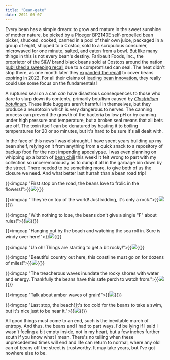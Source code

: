 ```yaml
---
title: "Bean-gate"
date: 2021-06-07
---
```


Every bean has a simple dream: to grow and mature in the sweet sunshine of mother nature, be picked by a Ploeger BP2140E self-propelled bean picker, shucked, cooked, canned in a pool of their own juice, packaged in a group of eight, shipped to a Costco, sold to a scrupulous consumer, microwaved for one minute, salted, and eaten from a bowl. But like many things in this is not every bean's destiny. Faribault Foods, Inc., the proprietor of the S&W brand black beans sold at Costcos around the nation [published a sweeping recall](https://www.fda.gov/safety/recalls-market-withdrawals-safety-alerts/faribault-foods-inc-announces-voluntary-recall-limited-quantity-sw-brand-organic-black-beans-and-o) due to a compromised can seal. The heat didn't stop there, as one month later they [expanded the recall](https://www.fda.gov/safety/recalls-market-withdrawals-safety-alerts/faribault-foods-inc-announces-extension-voluntary-recall-limited-quantity-sw-brand-organic-black) to cover beans expiring in 2022. For all their claims of [leading bean innovation](https://www.faribaultfoods.com/wp-content/uploads/2020/06/heirloom-series-press-release.pdf), they really could use some focus on the fundamentals!

A ruptured seal on a can *can* have disastrous consequences to those who dare to slurp down its contents, primarily botulism caused by [*Clostridium botulinum*](https://en.wikipedia.org/wiki/Clostridium_botulinum). These little buggers aren't harmful in themselves, but they produce a neurotoxin which is very dangerous to nerves. The canning process can prevent the growth of the bacteria by low pH or by canning under high pressure and temperature, but a broken seal means that all bets are off. The toxin itself can be denatured by heating it to boiling temperatures for 20 or so minutes, but it's hard to be sure it's all dealt with.

In the face of this news I was distraught. I have spent years building up my bean shelf, relying on it from anything from a quick snack to a repository of backup food for the next impending apocalypse. I was even planning on whipping up a batch of [bean chili](/bean-chili) this week! It felt wrong to part with my collection so unceremoniously as to dump it all in the garbage bin down by the street. There needed to be something more, to give both of us the closure we need. And what better last hurrah than a bean road trip!

{{<imgcap "First stop on the road, the beans love to frolic in the flowers!">}}![](4.jpg){{</imgcap>}}

{{<imgcap "They're on top of the world! Just kidding, it's only a rock.">}}![](2.jpg){{</imgcap>}}

{{<imgcap "With nothing to lose, the beans don't give a single \"F\" about rules!">}}![](5.jpg){{</imgcap>}}

{{<imgcap "Hanging out by the beach and watching the sea roll in. Sure is windy over here!">}}![](6.jpg){{</imgcap>}}

{{<imgcap "Uh oh! Things are starting to get a bit rocky!">}}![](3.jpg){{</imgcap>}}

{{<imgcap "Beautiful country out here, this coastline must go on for dozens of miles!">}}![](9.jpg){{</imgcap>}}

{{<imgcap "The treacherous waves inundate the rocky shores with water and energy. Thankfully the beans have this safe perch to watch from.">}}![](7.jpg){{</imgcap>}}

{{<imgcap "Talk about amber waves of grain!">}}![](8.jpg){{</imgcap>}}

{{<imgcap "Last stop, the beach! It's too cold for the beans to take a swim, but it's nice just to be near it.">}}![](1.jpg){{</imgcap>}}

All good things must come to an end, such is the inevitable march of entropy. And thus, the beans and I had to part ways. I'd be lying if I said I wasn't feeling a bit empty inside, not in my heart, but a few inches further south if you know what I mean. There's no telling when these unprecedented times will end and life can return to normal, where any old can of beans off the street is trustworthy. It may take years, but I've got nowhere else to be.